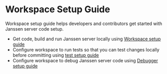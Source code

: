 # Workspace Setup Guide

Workspace setup guide helps developers and contributors get started with Janssen server code setup.

- Get code, build and run Janssen server locally using [Workspace setup guide](setup-developer-workspace.md)
- Configure workspace to run tests so that you can test changes locally before committing using [test setup guide](workspace-test-configuration.md)
- Configure workspace to debug Janssen server code using [Debugger setup guide](workspace-debug-configuration.md)
